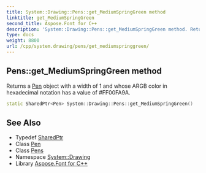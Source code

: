 ```yaml
---
title: System::Drawing::Pens::get_MediumSpringGreen method
linktitle: get_MediumSpringGreen
second_title: Aspose.Font for C++
description: 'System::Drawing::Pens::get_MediumSpringGreen method. Returns a Pen object with a width of 1 and whose ARGB color in hexadecimal notation has a value of #FF00FA9A in C++.'
type: docs
weight: 8800
url: /cpp/system.drawing/pens/get_mediumspringgreen/
---
```

## Pens::get_MediumSpringGreen method


Returns a [Pen](../../pen/) object with a width of 1 and whose ARGB color in hexadecimal notation has a value of #FF00FA9A.

```cpp
static SharedPtr<Pen> System::Drawing::Pens::get_MediumSpringGreen()
```

## See Also

* Typedef [SharedPtr](../../../system/sharedptr/)
* Class [Pen](../../pen/)
* Class [Pens](../)
* Namespace [System::Drawing](../../)
* Library [Aspose.Font for C++](../../../)
